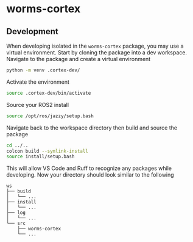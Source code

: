# worms-cortex

## Development

When developing isolated in the `worms-cortex` package, you may use a virtual environment. Start by cloning the package into a dev workspace. Navigate to the package and create a virtual environment

```bash
python -m venv .cortex-dev/
```

Activate the environment

```bash
source .cortex-dev/bin/activate
```

Source your ROS2 install

```bash
source /opt/ros/jazzy/setup.bash
```

Navigate back to the workspace directory then build and source the package

```bash
cd ../..
colcon build --symlink-install
source install/setup.bash
```

This will allow VS Code and Ruff to recognize any packages while developing. Now your directory should look similar to the following

```
ws
├── build
│   └── ...
├── install
│   └── ...
├── log
│   └── ...
└── src
    ├── worms-cortex
    └── ...
```
